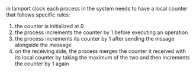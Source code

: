 in lamport clock each process in the system needs to have a local counter that follows specific rules:
1. the counter is initialized at 0
2. the process increments the counter by 1 before executing an operation
3. the process increments its counter by 1 after sending the mssage alongside the message
4. on the receiving side, the process merges the counter it received with its local counter by taking the maximum of the two and then increments the counter by 1 again

